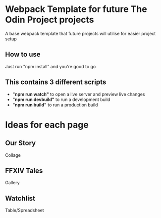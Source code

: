 # Webpack Template for future The Odin Project projects

A base webpack template that future projects will utilise for easier project setup

## How to use

Just run "npm install" and you're good to go

## This contains 3 different scripts

-   **"npm run watch"** to open a live server and preview live changes
-   **"npm run devbuild"** to run a development build
-   **"npm run build"** to run a production build

# Ideas for each page

## Our Story

Collage

## FFXIV Tales

Gallery

## Watchlist

Table/Spreadsheet
